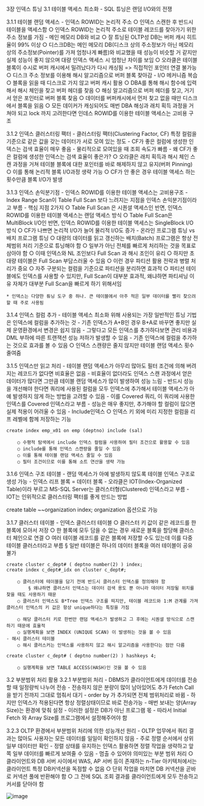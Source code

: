 
3장 인덱스 튜닝
3.1 테이블 액세스 최소화
	- SQL 튜닝은 랜덤 I/O와의 전쟁
	
3.1.1 테이블 랜덤 액세스
	- 인덱스 ROWID는 논리적 주소
		○ 인덱스 스캔한 후 반드시 테이블을 액세스함
		○ 인덱스 ROWID는 논리적 주소로 테이블 레코드를 찾아가기 위한 주소 정보를 가짐
	- 메인 메모리 DB와 비교
		○ 잘 튜닝된 OLTP성 DB는 버퍼 캐시 히트율이 99% 이상
		○ 디스크DB는 메인 메모리 DB(디스크 상의 주소정보가 아닌 메모리 상의 주소정보(Pointer)를 가져 엄청나게 빠름)와 비교했을 때 성능이 비슷할 거 같지만 실제 성능이 좋지 않으며 대량 인덱스 액세스 시 엄청난 차이를 보임
		○ 오라클은 테이블 블록이 수시로 버퍼 캐시에서 밀려났다가 다시 캐싱됨 => 직접적인 포인터 연결 불가능
		○ 디스크 주소 정보를 이용해 해시 알고리즘으로 버퍼 블록 찾아감
	- I/O 메커니즘 복습
		○ 블록을 읽을 때 디스크로 가지 않고 버퍼 캐시 활용
		○ DBA를 통해 해시 함수에 입력해서 해시 체인을 찾고 버퍼 헤더를 찾음
		○ 해싱 알고리즘으로 버퍼 헤더를 찾고, 거기서 얻은 포인터로 버퍼 블록 찾음
		○ 데이터를 버퍼캐시에서 먼저 찾고 없을 때만 디스크에서 블록을 읽음
		○ 모든 데이커가 캐싱되어도 매번 DBA 해싱과 래치 획득 과정을 거쳐야 되고 lock 까지 고려한다면 인데스 ROWID를 이용한 테이블 액세스는 고비용 구조
	
3.1.2 인덱스 클러스터링 팩터
	- 클러스터링 팩터(Clustering Factor, CF)
	특정 컬럼을 기준으로 같은 값을 갖는 데이터가 서로 모여 있는 정도
	- CF가 좋은 컬럼에 생성한 인덱스는 검색 효율이 매우 좋음
	- 물리적으로 모여있을 때 조회 속도가 빠름
	- 왜 CF가 좋은 컬럼에 생성한 인덱스는 검색 효율이 좋은가?
		○ 오라클은 래치 획득과 해시 체인 스캔 과정을 거쳐 테이블 블록에 대한 포인터를 바로 해제하지 않고 유지(버퍼 Pinning)
		○ 이를 통해 논리적 블록 I/O과정 생략 가능
		○ CF가 안 좋은 경우 테이블 액세스 하는 횟수만큼 블록 I/O가 발생

3.1.3 인덱스 손익분기점
	- 인덱스 ROWID를 이용한 테이블 액세스는 고비용구조
	- Index Range Scan이 Table Full Scan 보다 느려지는 지점을 인덱스 손익분기점이라고 부름
	- 핵심 지점 2가지
		○ Table Full Scan 은 시퀀셜 액세스인 반면, 인덱스 ROWID를 이용한 테이블 액세스는 랜덤 액세스 방식
		○ Table Full Scan은 MultiBlock I/O인 반면, 인덱스 ROWID를 이용한 테이블 액세스는 SingleBlock I/O 방식
		○ CF가 나쁘면 논리적 I/O가 늘어 물리적 I/O도 증가
	- 온라인 프로그램 튜닝 vs 배치 프로그램 튜닝
		○ 대량의 데이터를 읽고 갱신하는 배치(Batch) 프로그램은 항상 전체범위 처리 기준으로 튜닝해야 함
		○ 일부가 아닌 전체를 빠르게 처리하는 것을 목표로 삼아야 함
		○ 이때 인덱스와 NL 조인보다 Full Scan 과 해시 조인이 유리
		○ 하지만 초대량 테이블은 Full Scan 부담스러울 수 있음
		○ 이런 경우 파티션 활용 전략과 병렬 처리가 중요
		○ 자주 구분되는 컬럼을 기준으로 파티션을 분리하면 효과적
		○ 파티션 테이블에도 인덱스를 사용할 수 있지만, Full Scan이 대부분 효과적, 왜냐하면 파티셔닝 이유 자체가 대부분 Full Scan을 빠르게 하기 위해서임
	
	* 인덱스는 다양한 튜닝 도구 중 하나. 큰 테이블에서 아주 적은 일부 데이터를 빨리 찾으려 할 때 주로 사용됨
	
3.1.4 인덱스 컬럼 추가
	- 테이블 액세스 최소화 위해 사용되는 가장 일반적인 튜닝 기법은 인덱스에 컬럼을 추가하는 것
	- 기존 인덱스가 A+B인 경우 B+A로 바꾸면 좋지만 실제 운영환경에서 변경은 쉽지 않음
	- 그렇다고 모든 인덱스를 추가하다보면 관리 비용과 DML 부하에 따른 트랜잭션 성능 저하가 발생할 수 있음
	- 기존 인덱스에 컬럼을 추가하는 것으로 효과를 볼 수 있음
		○ 인덱스 스캔량은 줄지 않지만 테이블 랜덤 액세스 횟수 줄여줌

3.1.5 인덱스만 읽고 처리
	- 테이블 랜덤 액세스가 아무리 많아도 필터 조건에 의해 버려지는 레코드가 없다면 비효율은 없음
	- 비효율이 없더라도 인덱스 스캔 과정에서 얻은 데이터가 많다면 그만큼 테이블 랜덤 액세스가 많이 발생하여 성능 느림
	- 반드시 성능을 개선해야 한다면 쿼리에 사용된 컬럼을 모두 인덱스에 추가해서 테이블 액세스가 아예 발생하지 않게 하는 방법을 고려할 수 있음
	- 이를 Covered 쿼리, 이 쿼리에 사용한 인덱스를 Covered 인덱스라고 부름
	- 성능은 매우 좋지만, 추가해야 할 컬럼이 많으면 실제 적용이 어려울 수 있음
	- Include인덱스
		○ 인덱스 키 외에 미리 지정한 컬럼을 리프 레벨에 함께 저장하는 기능
	
	create index emp_x01 on emp (deptno) include (sal)
	
		○ 수평적 탐색에서 include 인덱스 컬럼을 사용하여 필터 조건으로 활용할 수 있음
		○ include를 통해 인덱스 스캔량을 줄일 수 있음
		○ 이를 통해 테이블 랜덤 액세스 줄일 수 있음
		○ 필터 조건이므로 이를 통해 소트 연산을 생략 가능
	
3.1.6 인덱스 구조 테이블
	- 랜덤 액세스가 아예 발생하지 않도록 테이블 인덱스 구조로 생성 가능
	- 인덱스 리프 블록 = 데이터 블록
	- 오라클은 IOT(Index-Organized Table)이라 부르고 MS-SQL Server는 클러스터형(Clustered) 인덱스라고 부름
	- IOT는 인위적으로 클러스터링 팩터를 좋게 만드는 방법

create table ~~organization index;
organization 옵션으로 가능

3.1.7 클러스터 테이블
	- 인덱스 클러스터 테이블
		○ 클러스터 키 값이 같은 레코드를 한 블록에 모아서 저장
		○ 한 블록에 모두 담을 수 없는 경우 새로운 블록을 할당해 클러스터 체인으로 연결
		○ 여러 테이블 레코드를 같은 블록에 저장할 수도 있는데 이를 다중 테이블 클러스터라고 부름
			§ 일반 테이블은 하나의 데이터 블록을 여러 테이블이 공유 불가

	create cluster c_dept# ( deptno number(2) ) index;
	create index c_dept#_idx on cluster c_dept#;
	
		○ 클러스터에 테이블을 담기 전에 반드시 클러스터 인덱스를 정의해야 함
			§ 왜냐하면 클러스터 인덱스는 데이터 검색 용도 뿐 아니라 데이터 저장될 위치를 찾을 때도 사용하기 때문
		○ 클러스터 인덱스도 B*Tree 인덱스 구조를 띄지만, 테이블 레코드와 1:M 관계를 가져 클러스터 인덱스의 키 값은 항상 unique하다는 특징을 가짐
	
		○ 해당 클러스터 키로 한번만 랜덤 액세스가 발생하고 그 후에는 시퀀셜 방식으로 스캔하기 때문에 효율적
		○ 실행계획을 보면 INDEX (UNIQUE SCAN) 이 발생하는 것을 볼 수 있음
	- 해시 클러스터 테이블
		○ 해시 클러스커는 인덱스를 사용하지 않고 해시 알고리즘을 사용한다는 점만 다름
	
	create cluster c_dept# ( deptno number(2) ) hashkeys 4;
	
		○ 실행계획을 보면 TABLE ACCESS(HASH)인 것을 볼 수 있음
	
3.2 부분범위 처리 활용
3.2.1 부분범위 처리
	- DBMS가 클라이언트에게 데이터를 전송할 때 일정량씩 나누어 전송
	- 전송하지 않은 분량이 많이 남아있어도 추가 Fetch Call을 받기 전까지 그대로 멈춰서 대기
	- order by 가 추가되면 전체 범위처리로 바뀜
	- 하지만 인덱스가 적용된다면 항상 정렬상태이므로 바로 전송가능
	- 매번 보내는 양(Array Size)는 환경에 맞춰 설정
	- 이러한 설정은 DB가 아닌 프로그램 몫
	- 따라서 Initial Fetch 와 Array Size를 프로그램에서 설정해주어야 함

3.2.3 OLTP 환경에서 부분범위 처리에 의한 성능개선 원리
	- OLTP 업무에서 쿼리 결과는 많아도 사용자는 모든 데이터를 일일이 확인하지 않음
	- 주로 정렬 순서에서 상위 일부 데이터만 확인
	- 정렬 상태를 유지하는 인덱스 활용하면 정렬 작업을 생략하고 앞쪽 일부 데이터를 빠르게 보여줄 수 있음
	- 멈출 수 있어야 의미있는 부분 범위 처리
		○ 클라이언트와 DB 서버 사이에서 WAS, AP 서버 등이 존재하는 n-Tier 아키텍처에서는 클라이언트 특정 DB커넥션을 독점할 수 없음
		○ 단위 작업을 마치면 DB 커넥션을 곧바로 커넥션 풀에 반환해야 함
		○ 그 전에 SQL 조회 결과를 클라이언트에게 모두 전송하고 커서를 닫아야 함













![image](https://github.com/Ryan-in-tears/chinjeolhan-SQL-Tuning/assets/150643649/aa2bff2a-f8b3-4496-a001-93303a610a04)
